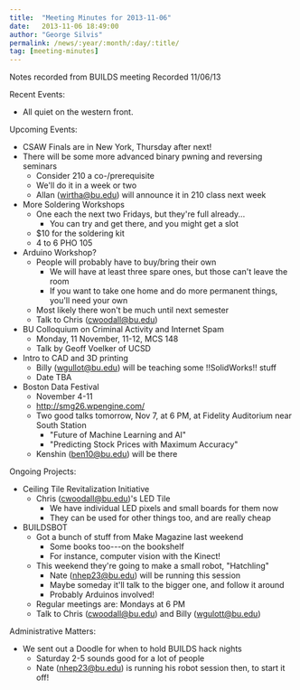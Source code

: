 ```yaml
---
title:  "Meeting Minutes for 2013-11-06"
date:   2013-11-06 18:49:00
author: "George Silvis"
permalink: /news/:year/:month/:day/:title/
tag: [meeting-minutes]
---
```


Notes recorded from BUILDS meeting
Recorded 11/06/13

<!-- more -->

Recent Events:
  - All quiet on the western front.

Upcoming Events:
  - CSAW Finals are in New York, Thursday after next!
  - There will be some more advanced binary pwning and reversing seminars
    - Consider 210 a co-/prerequisite
    - We'll do it in a week or two
    - Allan (wirtha@bu.edu) will announce it in 210 class next week
  - More Soldering Workshops
    - One each the next two Fridays, but they're full already...
      - You can try and get there, and you might get a slot
    - $10 for the soldering kit
    - 4 to 6 PHO 105
  - Arduino Workshop?
    - People will probably have to buy/bring their own
      - We will have at least three spare ones, but those can't leave the room
      - If you want to take one home and do more permanent things, you'll need your own
    - Most likely there won't be much until next semester
    - Talk to Chris (cwoodall@bu.edu)
  - BU Colloquium on Criminal Activity and Internet Spam
    - Monday, 11 November, 11-12, MCS 148
    - Talk by Geoff Voelker of UCSD
  - Intro to CAD and 3D printing
    - Billy (wgullot@bu.edu) will be teaching some !!SolidWorks!! stuff
    - Date TBA
  - Boston Data Festival
    - November 4-11
    - http://smg26.wpengine.com/
    - Two good talks tomorrow, Nov 7, at 6 PM, at Fidelity Auditorium near South Station
      - "Future of Machine Learning and AI"
      - "Predicting Stock Prices with Maximum Accuracy"
    - Kenshin (ben10@bu.edu) will be there

Ongoing Projects:
  - Ceiling Tile Revitalization Initiative
    - Chris (cwoodall@bu.edu)'s LED Tile
      - We have individual LED pixels and small boards for them now
      - They can be used for other things too, and are really cheap
  - BUILDSBOT
    - Got a bunch of stuff from Make Magazine last weekend
      - Some books too---on the bookshelf
      - For instance, computer vision with the Kinect!
    - This weekend they're going to make a small robot, "Hatchling"
      - Nate (nhep23@bu.edu) will be running this session
      - Maybe someday it'll talk to the bigger one, and follow it around
      - Probably Arduinos involved!
    - Regular meetings are: Mondays at 6 PM
    - Talk to Chris (cwoodall@bu.edu) and Billy (wgulott@bu.edu)

Administrative Matters:
  - We sent out a Doodle for when to hold BUILDS hack nights
    - Saturday 2-5 sounds good for a lot of people
    - Nate (nhep23@bu.edu) is running his robot session then, to start it off!